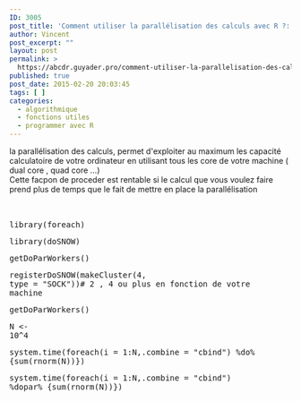 ```yaml
---
ID: 3005
post_title: 'Comment utiliser la parallélisation des calculs avec R ?: foreach'
author: Vincent
post_excerpt: ""
layout: post
permalink: >
  https://abcdr.guyader.pro/comment-utiliser-la-parallelisation-des-calculs-avec-r-foreach/
published: true
post_date: 2015-02-20 20:03:45
tags: [ ]
categories:
  - algorithmique
  - fonctions utiles
  - programmer avec R
---
```

la parallélisation des calculs, permet d'exploiter au maximum les capacité calculatoire de votre ordinateur en utilisant tous les core de votre machine ( dual core , quad core ...)<br />Cette facpon de proceder est rentable si le calcul que vous voulez faire prend plus de temps que le fait de mettre en place la parallélisation<br /><br /> <pre lang='rsplus'><br />library(foreach)<br /><p>library(doSNOW)</p><p>getDoParWorkers()</p><p>registerDoSNOW(makeCluster(4, type = "SOCK"))# 2 , 4 ou plus en fonction de votre machine</p><p>getDoParWorkers()</p><p>N &lt;- 10^4</p><p>system.time(foreach(i = 1:N,.combine = "cbind") %do% {sum(rnorm(N))})</p><p>system.time(foreach(i = 1:N,.combine = "cbind") %dopar% {sum(rnorm(N))})</p><br /></pre>